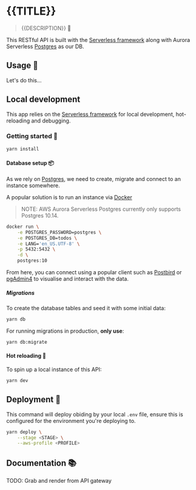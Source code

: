 # {{TITLE}}

> {{DESCRIPTION}} 🦴

This RESTful API is built with the [Serverless framework](https://www.serverless.com/) along with Aurora Serverless [Postgres](https://www.postgresql.org/) as our DB.

## Usage 📖

Let's do this...

## Local development

This app relies on the [Serverless framework](https://www.serverless.com/) for local development, hot-reloading and debugging.

### Getting started 🌱

```sh
yarn install
```

#### Database setup 📦

As we rely on [Postgres](https://www.postgresql.org/), we need to create, migrate and connect to an instance somewhere.

A popular solution is to run an instance via [Docker](https://www.docker.com/)

> NOTE: AWS Aurora Serverless Postgres currently only supports Postgres 10.14.

```sh
docker run \
    -e POSTGRES_PASSWORD=postgres \
    -e POSTGRES_DB=todos \
    -e LANG='en_US.UTF-8' \
    -p 5432:5432 \
    -d \
    postgres:10
```

From here, you can connect using a popular client such as [Postbird](https://www.electronjs.org/apps/postbird) or [pgAdmin4](https://www.pgadmin.org/download/) to visualise and interact with the data.

##### Migrations

To create the database tables and seed it with some initial data:

```sh
yarn db
```

For running migrations in production, **only use**: 

```sh
yarn db:migrate
```

#### Hot reloading 🔫

To spin up a local instance of this API:

```sh
yarn dev
```

## Deployment 🚢

This command will deploy obiding by your local `.env` file, ensure this is configured for the
environment you're deploying to.

```sh
yarn deploy \
    --stage <STAGE> \
    --aws-profile <PROFILE>
```
 
## Documentation 📚

TODO: Grab and render from API gateway
